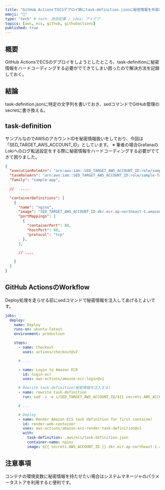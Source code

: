 ```yaml
---
title: "GitHub ActionsでECSデプロイ時にtask-definition.jsonに秘密情報を外部から注入する"
emoji: "🐣"
type: "tech" # tech: 技術記事 / idea: アイデア
topics: [aws, ecs, github, githubactions]
published: true
---
```


## 概要
GitHub ActionsでECSのデプロイをしようとしたところ、task-definitionに秘密情報をハードコーディングする必要がでてきてしまい困ったので解決方法を記録しておく。

## 結論
task-definition.jsonに特定の文字列を書いておき、sedコマンドでGitHub管理のsecretに書き換える。

## task-definition
サンプルなのでAWSのアカウントIDを秘密情報扱いをしており、今回は「SED_TARGET_AWS_ACCOUNT_ID」としています。
※ 筆者の場合GrafanaのLokiへのログ転送設定をする際に秘密情報をハードコーディングする必要がでてきて困りました。
```json
{
  "executionRoleArn": "arn:aws:iam::SED_TARGET_AWS_ACCOUNT_ID:role/sample-TaskExecution",
  "taskRoleArn": "arn:aws:iam::SED_TARGET_AWS_ACCOUNT_ID:role/sample-TaskExecution",
  "family": "sample-app",

  //   ....
  
  "containerDefinitions": [
    {
      "name": "nginx",
      "image": "SED_TARGET_AWS_ACCOUNT_ID.dkr.ecr.ap-northeast-1.amazonaws.com/nginx:latest",
      "portMappings": [
        {
          "containerPort": 80,
          "hostPort": 80,
          "protocol": "tcp"
        },
      ],

      // ....

    }
  ]
}
```

## GitHub ActionsのWorkflow
Deploy処理を走らせる前にsedコマンドで秘密情報を注入してあげるとよいです。
```yml
jobs:
  deploy:
    name: Deploy
    runs-on: ubuntu-latest
    environment: production

    steps:
      - name: Checkout
        uses: actions/checkout@v2

      # ....

      - name: Login to Amazon ECR
        id: login-ecr
        uses: aws-actions/amazon-ecr-login@v1

      # Rewrite task-definition(秘密情報を注入する)
      - name: rewrite task-definition
        run: sed -i -e s/SED_TARGET_AWS_ACCOUNT_ID/${{ secrets.AWS_ACCOUNT_ID }}/g .aws/ecs/task-definition.json

      # ...

      # Deploy
      - name: Render Amazon ECS task definition for first container
        id: render-web-container
        uses: aws-actions/amazon-ecs-render-task-definition@v1
        with:
          task-definition: .aws/ecs/task-definition.json
          container-name: nginx
          image: ${{ secrets.AWS_ACCOUNT_ID }}.dkr.ecr.ap-northeast-1.amazonaws.com/nginx:latest
```

## 注意事項
コンテナの環境変数に秘密情報を持たせたい場合はシステムマネージャのパラメータストアを利用すると便利です。